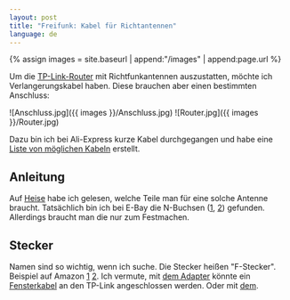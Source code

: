```yaml
---
layout: post
title: "Freifunk: Kabel für Richtantennen"
language: de
---
```


{% assign images = site.baseurl | append:"/images" | append:page.url %}


Um die [TP-Link-Router][hardware] mit
Richtfunkantennen auszustatten, möchte ich Verlangerungskabel haben.
Diese brauchen aber einen bestimmten Anschluss:

![Anschluss.jpg]({{ images }}/Anschluss.jpg)
![Router.jpg]({{ images }}/Router.jpg)

Dazu bin ich bei Ali-Express kurze Kabel durchgegangen und habe eine
[Liste von möglichen Kabeln][liste] erstellt.


Anleitung
---------

Auf [Heise][heise] habe ich gelesen, welche Teile man für eine solche Antenne braucht.
Tatsächlich bin ich bei E-Bay die N-Buchsen ([1][n-buchse-1], [2][n-buchse-2]) gefunden.
Allerdings braucht man die nur zum Festmachen.

Stecker
-------

Namen sind so wichtig, wenn ich suche. Die Stecker heißen "F-Stecker".
Beispiel auf Amazon [1][amazon-1] [2][amazon-2]. 
Ich vermute, mit [dem Adapter][amazon-3] könnte ein [Fensterkabel][ebay-1] an den TP-Link angeschlossen werden.
Oder mit [dem][amazon-4].







[ebay-1]: http://www.ebay.de/itm/2-x-Fensterdurchfuhrung-fur-SAT-Antennen-Flach-Kabel-Tur-Balkon-20cm-F-Stecker-/111568547485?hash=item19fa00ee9d:g:gUcAAOSw8gVX2X04
[amazon-4]: https://www.amazon.de/Wentronic-Antennen-Adapterkabel-WLAN-Router-SMA-Stecker/dp/B003IWDEJ6/ref=sr_1_4?ie=UTF8&qid=1474754419&sr=8-4&keywords=antennenkabel+rp+sma+f+sma+f
[amazon-3]: https://www.amazon.de/adaptare-61068-Adaptare-Antennenadapter-RP-SMA-Anschluss/dp/B00TB63ENE/ref=sr_1_23?ie=UTF8&qid=1474754196&sr=8-23&keywords=antennenkabel+rp+sma+weiblich+sma+weiblich
[amazon-2]: http://www.ebay.de/itm/2-x-Fensterdurchfuhrung-fur-SAT-Antennen-Flach-Kabel-Tur-Balkon-20cm-F-Stecker-/111568547485?hash=item19fa00ee9d:g:gUcAAOSw8gVX2X04
[amazon-1]: https://www.amazon.de/gp/offer-listing/B001BYK3HO/ref=sr_1_10_olp?ie=UTF8&qid=1474751924&sr=8-10&keywords=antennenkabel+fensterdurchf%C3%BChrung&condition=new
[n-buchse-1]: http://www.ebay.de/itm/10-x-N-Buchse-mit-Goldkontakten-4-Loch-Flanschbefestigung-/361023783471?hash=item540eb1c22f:g:PIcAAOSwGvhT732G
[n-buchse-2]: http://www.ebay.de/itm/N-Einbaubuchse-Teflon-Flanschmontage-25-4mm-Flansch-J01G-/322191129957?hash=item4b04167d65:g:pGIAAOSwAPlXhnBd
[hardware]: https://wiki.freifunk-potsdam.de/Freifunkhardware
[liste]: https://my.aliexpress.com/wishlist/shared.htm?groupId=3107907589
[heise]: http://www.heise.de/netze/artikel/WLAN-Richtfunk-mit-Hausmitteln-221433.html?artikelseite=3